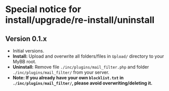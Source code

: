 # Special notice for install/upgrade/re-install/uninstall

## Version 0.1.x

- Initial versions.
- **Install:** Upload and overwrite all folders/files in `Upload/` directory to your MyBB root.
- **Uninstall:** Remove file `./inc/plugins/mail_filter.php` and folder `./inc/plugins/mail_filter/` from your server.
- **Note: If you already have your own `blocklist.txt` in `./inc/plugins/mail_filter/`, please avoid overwriting/deleting it.**
